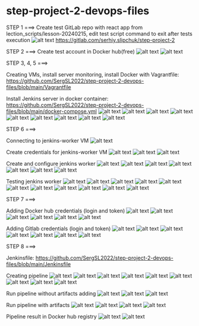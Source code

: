 # step-project-2-devops-files

STEP 1 ===>
Create test GitLab repo with react app from lection_scripts/lesson-20240215, edit test script command to exit after tests execution
![alt text](<screenshots/Знімок екрана з 2024-03-20 19-11-49.png>)
https://gitlab.com/serhiy.slipchuk/step-project-2

STEP 2 ===> 
Create test account in Docker hub(free)
![alt text](<screenshots/Знімок екрана з 2024-03-20 19-27-55.png>)
![alt text](<screenshots/Знімок екрана з 2024-03-20 19-31-05.png>)


STEP 3, 4, 5 ===>

Creating VMs, install server monitoring, install Docker with Vagrantfile: https://github.com/SergSL2022/step-project-2-devops-files/blob/main/Vagrantfile

Install Jenkins server in docker container:
https://github.com/SergSL2022/step-project-2-devops-files/blob/main/docker-compose.yml
![alt text](<screenshots/Знімок екрана з 2024-03-20 20-54-55.png>)
![alt text](<screenshots/Знімок екрана з 2024-03-20 20-36-13.png>)
![alt text](<screenshots/Знімок екрана з 2024-03-20 20-37-53.png>)
![alt text](<screenshots/Знімок екрана з 2024-03-20 20-38-28.png>)
![alt text](<screenshots/Знімок екрана з 2024-03-20 20-40-17.png>)
![alt text](<screenshots/Знімок екрана з 2024-03-20 20-41-41.png>)
![alt text](<screenshots/Знімок екрана з 2024-03-20 20-41-53.png>)
![alt text](<screenshots/Знімок екрана з 2024-03-20 20-55-36.png>)
![alt text](<screenshots/Знімок екрана з 2024-03-20 20-44-30.png>)

STEP 6 ===>

Connecting to jenkins-worker VM
![alt text](<screenshots/Знімок екрана з 2024-03-20 21-18-57.png>) 

Create credentials for jenkins-worker VM
![alt text](<screenshots/Знімок екрана з 2024-03-20 21-20-32.png>)
![alt text](<screenshots/Знімок екрана з 2024-03-20 21-33-24.png>)
![alt text](<screenshots/Знімок екрана з 2024-03-20 21-21-03.png>)

Create and configure jenkins worker
![alt text](<screenshots/Знімок екрана з 2024-03-20 21-21-34.png>)
![alt text](<screenshots/Знімок екрана з 2024-03-20 21-22-01.png>)
![alt text](<screenshots/Знімок екрана з 2024-03-20 21-25-18.png>)
![alt text](<screenshots/Знімок екрана з 2024-03-20 21-26-18.png>)
![alt text](<screenshots/Знімок екрана з 2024-03-20 21-27-48.png>)
![alt text](<screenshots/Знімок екрана з 2024-03-20 21-28-09.png>)
![alt text](<screenshots/Знімок екрана з 2024-03-20 21-52-49.png>)

Testing jenkins worker
![alt text](<screenshots/Знімок екрана з 2024-03-20 22-51-15.png>)
![alt text](<screenshots/Знімок екрана з 2024-03-20 22-52-08.png>)
![alt text](<screenshots/Знімок екрана з 2024-03-20 22-56-12.png>)
![alt text](<screenshots/Знімок екрана з 2024-03-20 22-56-20.png>)
![alt text](<screenshots/Знімок екрана з 2024-03-20 22-56-27.png>)
![alt text](<screenshots/Знімок екрана з 2024-03-20 22-56-59.png>)
![alt text](<screenshots/Знімок екрана з 2024-03-20 22-57-39.png>)
![alt text](<screenshots/Знімок екрана з 2024-03-20 22-58-05.png>)
![alt text](<screenshots/Знімок екрана з 2024-03-20 22-58-41.png>)
![alt text](<screenshots/Знімок екрана з 2024-03-20 22-59-02.png>)
![alt text](<screenshots/Знімок екрана з 2024-03-20 23-09-11.png>)


STEP 7 ===>

Adding Docker hub credentials (login and token)
![alt text](<screenshots/Знімок екрана з 2024-03-20 23-40-00.png>)
![alt text](<screenshots/Знімок екрана з 2024-03-20 23-41-00.png>)
![alt text](<screenshots/Знімок екрана з 2024-03-20 23-41-34.png>)
![alt text](<screenshots/Знімок екрана з 2024-03-20 23-44-50.png>)
![alt text](<screenshots/Знімок екрана з 2024-03-20 23-45-00.png>)
![alt text](<screenshots/Знімок екрана з 2024-03-20 23-45-24.png>)

Adding Gitlab credentials (login and token)
![alt text](<screenshots/Знімок екрана з 2024-03-20 23-54-02.png>)
![alt text](<screenshots/Знімок екрана з 2024-03-20 23-55-02.png>)
![alt text](<screenshots/Знімок екрана з 2024-03-20 23-55-29.png>)
![alt text](<screenshots/Знімок екрана з 2024-03-20 23-57-52.png>)
![alt text](<screenshots/Знімок екрана з 2024-03-21 00-00-11.png>)
![alt text](<screenshots/Знімок екрана з 2024-03-21 00-00-16.png>)
![alt text](<screenshots/Знімок екрана з 2024-03-21 00-00-27.png>)

STEP 8 ===>

Jenkinsfile: https://github.com/SergSL2022/step-project-2-devops-files/blob/main/Jenkinsfile

Creating pipeline
![alt text](<screenshots/Знімок екрана з 2024-03-23 00-49-32.png>)
![alt text](<screenshots/Знімок екрана з 2024-03-23 00-50-34.png>)
![alt text](<screenshots/Знімок екрана з 2024-03-23 00-51-42.png>)
![alt text](<screenshots/Знімок екрана з 2024-03-23 00-52-35.png>)
![alt text](<screenshots/Знімок екрана з 2024-03-23 00-53-33.png>)
![alt text](<screenshots/Знімок екрана з 2024-03-23 00-54-58.png>)
![alt text](<screenshots/Знімок екрана з 2024-03-23 00-55-54.png>)
![alt text](<screenshots/Знімок екрана з 2024-03-23 00-56-04.png>)
![alt text](<screenshots/Знімок екрана з 2024-03-23 00-57-21.png>)

Run pipeline without artifacts adding
![alt text](<screenshots/Знімок екрана з 2024-03-23 18-59-06.png>)
![alt text](<screenshots/Знімок екрана з 2024-03-23 18-59-30.png>)
![alt text](<screenshots/Знімок екрана з 2024-03-23 18-59-41.png>)

Run pipeline with artifacts
![alt text](<screenshots/Знімок екрана з 2024-03-23 19-02-50.png>)
![alt text](<screenshots/Знімок екрана з 2024-03-23 19-02-58.png>)
![alt text](<screenshots/Знімок екрана з 2024-03-23 19-03-05.png>)
![alt text](<screenshots/Знімок екрана з 2024-03-23 19-05-33.png>)

Pipeline result in Docker hub registry
![alt text](<screenshots/Знімок екрана з 2024-03-23 19-06-30.png>)
![alt text](<screenshots/Знімок екрана з 2024-03-23 19-06-39.png>)
